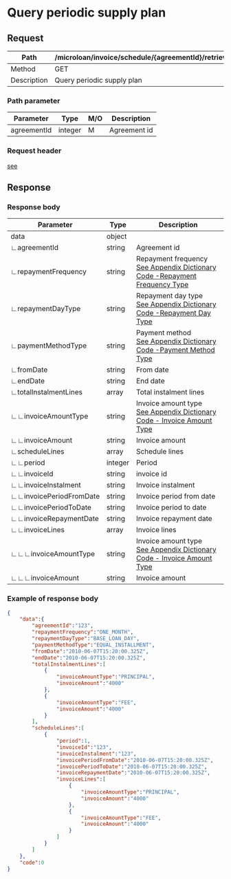# Query periodic supply plan

## Request

| Path        | /microloan/invoice/schedule/{agreementId}/retrieve |
| ----------- | -------------------------------------------------- |
| Method      | GET                                                |
| Description | Query periodic supply plan                         |

### Path parameter

| Parameter   | Type    | M/O  | Description  |
| ----------- | ------- | ---- | ------------ |
| agreementId | integer | M    | Agreement id |

### Request header

[see](../../header.md)

## Response

### Response body

| Parameter               | Type    | Description                                                  |
| ----------------------- | ------- | ------------------------------------------------------------ |
| data                    | object  |                                                              |
| ∟agreementId            | string  | Agreement id                                                 |
| ∟repaymentFrequency     | string  | Repayment frequency<br />[See Appendix Dictionary Code -Repayment Frequency Type](../../appendices/dictionary_code.md) |
| ∟repaymentDayType       | string  | Repayment day type<br/>[See Appendix Dictionary Code -Repayment Day Type](../../appendices/dictionary_code.md) |
| ∟paymentMethodType      | string  | Payment method <br/>[See Appendix Dictionary Code -Payment Method Type](../../appendices/dictionary_code.md) |
| ∟fromDate               | string  | From date                                                    |
| ∟endDate                | string  | End date                                                     |
| ∟totalInstalmentLines   | array   | Total instalment lines                                       |
| ∟∟invoiceAmountType     | string  | Invoice amount type<br/>[See Appendix Dictionary Code - Invoice Amount Type](../../appendices/dictionary_code.md) |
| ∟∟invoiceAmount         | string  | Invoice amount                                               |
| ∟scheduleLines          | array   | Schedule lines                                               |
| ∟∟period                | integer | Period                                                       |
| ∟∟invoiceId             | string  | invoice id                                                   |
| ∟∟invoiceInstalment     | string  | Invoice instalment                                           |
| ∟∟invoicePeriodFromDate | string  | Invoice period from date                                     |
| ∟∟invoicePeriodToDate   | string  | Invoice period to date                                       |
| ∟∟invoiceRepaymentDate  | string  | Invoice repayment date                                       |
| ∟∟invoiceLines          | array   | Invoice lines                                                |
| ∟∟∟invoiceAmountType    | string  | Invoice amount type<br/>[See Appendix Dictionary Code - Invoice Amount Type](../../appendices/dictionary_code.md) |
| ∟∟∟invoiceAmount        | string  | Invoice amount                                               |

### Example of response body

```json
{
    "data":{
        "agreementId":"123",
        "repaymentFrequency":"ONE_MONTH",
        "repaymentDayType":"BASE_LOAN_DAY",
        "paymentMethodType":"EQUAL_INSTALLMENT",
        "fromDate":"2010-06-07T15:20:00.325Z",
        "endDate":"2010-06-07T15:20:00.325Z",
        "totalInstalmentLines":[
            {
                "invoiceAmountType":"PRINCIPAL",
                "invoiceAmount":"4000"
            },
            {
                "invoiceAmountType":"FEE",
                "invoiceAmount":"4000"
            }
        ],
        "scheduleLines":[
            {
                "period":1,
                "invoiceId":"123",
                "invoiceInstalment":"123",
                "invoicePeriodFromDate":"2010-06-07T15:20:00.325Z",
                "invoicePeriodToDate":"2010-06-07T15:20:00.325Z",
                "invoiceRepaymentDate":"2010-06-07T15:20:00.325Z",
                "invoiceLines":[
                    {
                        "invoiceAmountType":"PRINCIPAL",
                        "invoiceAmount":"4000"
                    },
                    {
                        "invoiceAmountType":"FEE",
                        "invoiceAmount":"4000"
                    }
                ]
            }
        ]
    },
    "code":0
}
```

